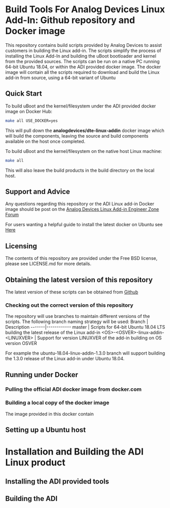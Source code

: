 # Build Tools For Analog Devices Linux Add-In: Github repository and Docker image
This repository contains build scripts provided by Analog Devices to assist customers in building the Linux add-in.
The scripts simplify the process of installing the Linux Add-In and building the uBoot bootloader and kernel from the provided sources.
The scripts can be run on a native PC running 64-bit Ubuntu 18.04, or within the ADI provided docker image.
The docker image will contain all the scripts required to download and build the Linux add-in from source, using a 64-bit variant of Ubuntu

## Quick Start
To build uBoot and the kernel/filesystem under the ADI provided docker image on Docker Hub:
```bash
make all USE_DOCKER=yes
```
This will pull down the **analogdevices/dte-linux-addin** docker image which will build the components, leaving the source and build components available on the host once completed.

To build uBoot and the kernel/filesystem on the native host Linux machine:
```bash
make all
```
This will also leave the build products in the build directory on the local host.

## Support and Advice
Any questions regarding this repository or the ADI Linux add-in Docker image should be post on the [Analog Devices Linux Add-in Engineer Zone Forum](https://ez.analog.com/dsp/software-and-development-tools/linux-for-adsp-sc5xx-processors/f/q-a)

For users wanting a helpful guide to install the latest docker on Ubuntu see [Here](https://www.digitalocean.com/community/tutorials/how-to-install-and-use-docker-on-ubuntu-18-04)

## Licensing
The contents of this repository are provided under the Free BSD license, please see LICENSE.md for more details.

## Obtaining the latest version of this repository
The latest version of these scripts can be obtained from [Github](https://github.com/analogdevicesinc/linux-addin-scripts)

### Checking out the correct version of this repository
The repository will use branches to maintain different versions of the scripts.
The following branch naming strategy will be used:
Branch | Description
-------|------------
master | Scripts for 64-bit Ubuntu 18.04 LTS building the latest release of the Linux add-in
\<OS>-\<OSVER>-linux-addin-\<LINUXVER> | Support for version LINUXVER of the add-in building on OS version OSVER

For example the ubuntu-18.04-linux-addin-1.3.0 branch will support building the 1.3.0 release of the Linux add-in under Ubuntu 18.04.

## Running under Docker

### Pulling the official ADI docker image from docker.com

### Building a local copy of the docker image
The image provided in this docker contain

## Setting up a Ubuntu host

# Installation and Building the ADI Linux product

## Installing the ADI provided tools

## Building the ADI